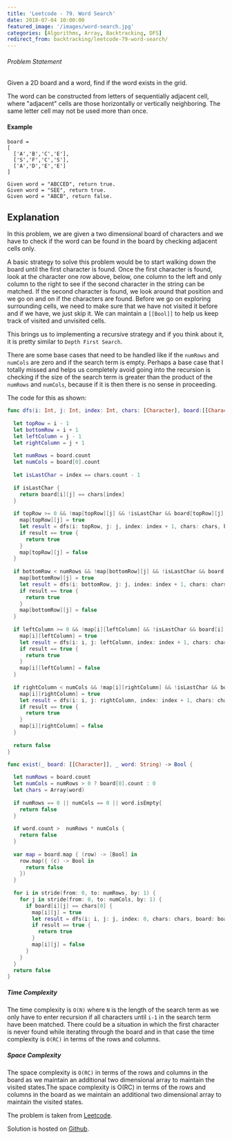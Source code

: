 ```yaml
---
title: 'Leetcode - 79. Word Search'
date: 2018-07-04 10:00:00
featured_image: '/images/word-search.jpg'
categories: [Algorithms, Array, Backtracking, DFS]
redirect_from: backtracking/leetcode-79-word-search/
---
```


###### Problem Statement
Given a 2D board and a word, find if the word exists in the grid.

The word can be constructed from letters of sequentially adjacent cell, where "adjacent" cells are those horizontally or vertically neighboring. The same letter cell may not be used more than once.

#### Example
```
board =
[
  ['A','B','C','E'],
  ['S','F','C','S'],
  ['A','D','E','E']
]

Given word = "ABCCED", return true.
Given word = "SEE", return true.
Given word = "ABCB", return false.
```

## Explanation

In this problem, we are given a two dimensional board of characters and we have to check if the word can be found in the board by checking adjacent cells only.

A basic strategy to solve this problem would be to start walking down the board until the first character is found. Once the first character is found, look at the character one row above, below, one column to the left and only column to the right to see if the second character in the string can be matched. If the second character is found, we look around that position and we go on and on if the characters are found. Before we go on exploring surrounding cells, we need to make sure that we have not visited it before and if we have, we just skip it. We can maintain a `[[Bool]]` to help us keep track of visited and unvisited cells.

This brings us to implementing a recursive strategy and if you think about it, it is pretty similar to `Depth First Search`.

There are some base cases that need to be handled like if the `numRows` and `numCols` are zero and if the search term is empty. Perhaps a base case that I totally missed and helps us completely avoid going into the recursion is checking if the size of the search term is greater than the product of the `numRows` and `numCols`, because if it is then there is no sense in proceeding.

The code for this as shown:

```swift
func dfs(i: Int, j: Int, index: Int, chars: [Character], board:[[Character]], map:inout [[Bool]]) -> Bool {
  
  let topRow = i - 1
  let bottomRow = i + 1
  let leftColumn = j - 1
  let rightColumn = j + 1
  
  let numRows = board.count
  let numCols = board[0].count
  
  let isLastChar = index == chars.count - 1
  
  if isLastChar {
    return board[i][j] == chars[index]
  }
  
  if topRow >= 0 && !map[topRow][j] && !isLastChar && board[topRow][j] == chars[index + 1] {
    map[topRow][j] = true
    let result = dfs(i: topRow, j: j, index: index + 1, chars: chars, board: board, map: &map)
    if result == true {
      return true
    }
    map[topRow][j] = false
  }
  
  if bottomRow < numRows && !map[bottomRow][j] && !isLastChar && board[bottomRow][j] == chars[index + 1] {
    map[bottomRow][j] = true
    let result = dfs(i: bottomRow, j: j, index: index + 1, chars: chars, board: board, map: &map)
    if result == true {
      return true
    }
    map[bottomRow][j] = false
  }
  
  if leftColumn >= 0 && !map[i][leftColumn] && !isLastChar && board[i][leftColumn] == chars[index + 1] {
    map[i][leftColumn] = true
    let result = dfs(i: i, j: leftColumn, index: index + 1, chars: chars, board: board, map: &map)
    if result == true {
      return true
    }
    map[i][leftColumn] = false
  }
  
  if rightColumn < numCols && !map[i][rightColumn] && !isLastChar && board[i][rightColumn] == chars[index + 1] {
    map[i][rightColumn] = true
    let result = dfs(i: i, j: rightColumn, index: index + 1, chars: chars, board: board, map: &map)
    if result == true {
      return true
    }
    map[i][rightColumn] = false
  }
  
  return false
}

func exist(_ board: [[Character]], _ word: String) -> Bool {
  
  let numRows = board.count
  let numCols = numRows > 0 ? board[0].count : 0
  let chars = Array(word)
  
  if numRows == 0 || numCols == 0 || word.isEmpty{
    return false
  }
  
  if word.count >  numRows * numCols {
    return false
  }
  
  var map = board.map { (row) -> [Bool] in
    row.map({ (c) -> Bool in
      return false
    })
  }
  
  for i in stride(from: 0, to: numRows, by: 1) {
    for j in stride(from: 0, to: numCols, by: 1) {
      if board[i][j] == chars[0] {
        map[i][j] = true
        let result = dfs(i: i, j: j, index: 0, chars: chars, board: board, map: &map)
        if result == true {
          return true
        }
        map[i][j] = false
      }
    }
  }
  return false
}
```

##### Time Complexity

The time complexity is `O(N)` where `N` is the length of the search term as we only have to enter recursion if all characters until `i-1` in the search term have been matched. There could be a situation in which the first character is never found while iterating through the board and in that case the time complexity is `O(RC)` in terms of the rows and columns.

##### Space Complexity

The space complexity is `O(RC)` in terms of the rows and columns in the board as we maintain an additional two dimensional array to maintain the visited states.The space complexity is O(RC) in terms of the rows and columns in the board as we maintain an additional two dimensional array to maintain the visited states.

The problem is taken from [Leetcode](https://leetcode.com/problems/word-search/description/).

Solution is hosted on [Github](https://github.com/mohitathwani/SwiftCodingChallenges/blob/master/wordSearch/WordSearch.playground/Contents.swift).